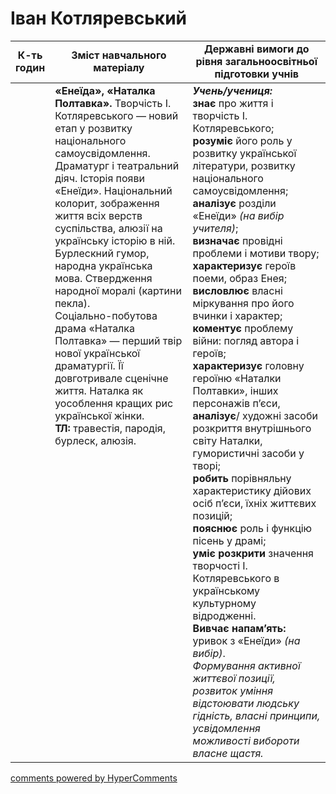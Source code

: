 <div id="hypercomments_widget" class="js-hypercomments-widget invisible"></div>

# Іван Котляревський

<table>
  <tr>
    <td width="10%" align="center"><b>К-ть годин</b></td>
    <td width="45%" align="center"><b>Зміст навчального матеріалу</b></td>
    <td width="45%" align="center"><b>Державні вимоги до рівня загальноосвітньої підготовки учнів</b></td>
  </tr>
<tbody>
  <tr>
<td width="10%" style="vertical-align:top !important;"></td>
    <td width="45%" style="vertical-align:top !important;">
<b>«Енеїда», «Наталка Полтавка».</b> Творчість І. Котляревського — новий етап у розвитку національного самоусвідомлення. Драматург і театральний діяч. Історія появи «Енеїди». Національний колорит, зображення життя всіх верств суспільства, алюзії на українську історію в ній. Бурлескний гумор, народна українська мова. Ствердження народної моралі (картини пекла). <br>
Соціально-побутова драма «Наталка Полтавка» — перший твір нової української драматургії. Її довготривале сценічне життя. Наталка як уособлення кращих рис української жінки. <br>
<b>ТЛ:</b>  травестія, пародія, бурлеск, алюзія.
</td>
    <td width="45%" style="vertical-align:top !important;">
<i><b>Учень/учениця:</b></i><br>
<b>знає</b> про життя і творчість І. Котляревського; <br>
<b>розуміє</b> його роль у розвитку української літератури, розвитку національного самоусвідомлення; <br>
<b>аналізує</b> розділи «Енеїди» <i>(на вибір учителя)</i>; <br>
<b>визначає</b> провідні проблеми і мотиви твору;<br> 
<b>характеризує</b> героїв поеми, образ Енея; <br>
<b>висловлює</b> власні міркування про його вчинки і характер;<br> 
<b>коментує</b> проблему війни: погляд автора і героїв; <br>
<b>характеризує</b> головну героїню «Наталки Полтавки», інших персонажів п’єси, <b>аналізує</b>/ художні засоби розкриття внутрішнього світу Наталки, гумористичні засоби у творі; <br>
<b>робить</b> порівняльну характеристику дійових осіб п’єси, їхніх життєвих позицій;<br> 
<b>пояснює</b> роль і функцію пісень у драмі;<br> 
<b>уміє розкрити</b> значення творчості І. Котляревського в українському культурному відродженні.<br> 
<b>Вивчає напам’ять:</b> уривок з «Енеїди» <i>(на вибір)</i>.<br> 
<i>Формування активної життєвої позиції, розвиток уміння відстоювати людську гідність, власні принципи, усвідомлення можливості вибороти власне щастя.</i> </td>
  </tr>
</tbody>
</table>

<div class="js-hypercomments-container">
<a href="http://hypercomments.com" class="hc-link" title="comments widget">comments powered by HyperComments</a>
</div>